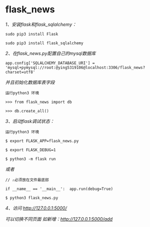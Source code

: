 # flask_news


_1、安装flask和flask_sqlalchemy：_

`sudo pip3 install Flask`

`sudo pip3 install flask_sqlalchemy`

_2、在flask_news.py配置自己的mysql数据库_

`app.config['SQLALCHEMY_DATABASE_URI'] = 'mysql+pymysql://root:@ying5319106@localhost:3306/flask_news?charset=utf8'
`

_并且初始化数据库表字段_

`运行python3 环境`

`>>> from flask_news import db`

`>>> db.create_all()`

_3、启动flask调试状态：_

`运行python3 环境`

`$ export FLASK_APP=flask_news.py`

`$ export FLASK_DEBUG=1`

`$ python3 -m flask run`

_或者_

`// ⚠️必须放在文件最底部`

`if __name__ == '__main__': 
    app.run(debug=True)`
    
`$ python3 flask_news.py   ` 

_4、访问 http://127.0.0.1:5000/_ 

_可以切换不同页面
如新增：http://127.0.0.1:5000/add_
